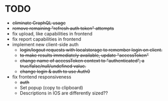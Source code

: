 # TODO

- ~~eliminate GraphQL usage~~
- ~~remove remaining "refresh auth token" attempts~~
- fix upload, like capabilities in frontend
- fix report capabilities in frontend
- implement new client-side auth
  - ~~login/logout requests with localstorage to remember login on client.~~
  - ~~to make results immediately available, update "accessToken"~~
  - ~~change name of accessToken context to "authenticated", a true/false/null/undefined value.~~
  - ~~change login & auth to use Auth0~~
- fix frontend responsiveness
  - ~~auth~~
  - Set popup (copy to clipboard)
  - Descriptions in IOS are differently sized??
